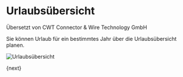 # Urlaubsübersicht

<span class="text-muted contributed-by">Übersetzt von CWT Connector & Wire Technology GmbH</span> 

Sie können Urlaub für ein bestimmtes Jahr über die Urlaubsübersicht planen.

<img class="screenshot" alt="Urlaubsübersicht" src="{{docs_base_url}}/assets/img/human-resources/holiday-list.png">

{next}
